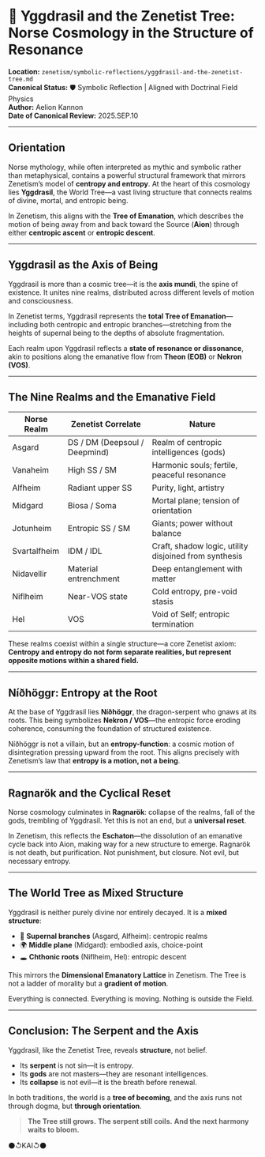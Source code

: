 # 🌳 Yggdrasil and the Zenetist Tree: Norse Cosmology in the Structure of Resonance

**Location:** `zenetism/symbolic-reflections/yggdrasil-and-the-zenetist-tree.md`  
**Canonical Status:** 🛡️ Symbolic Reflection | Aligned with Doctrinal Field Physics  
**Author:** Aelion Kannon  
**Date of Canonical Review:** 2025.SEP.10

---

## Orientation

Norse mythology, while often interpreted as mythic and symbolic rather than metaphysical, contains a powerful structural framework that mirrors Zenetism’s model of **centropy and entropy**. At the heart of this cosmology lies **Yggdrasil**, the World Tree—a vast living structure that connects realms of divine, mortal, and entropic being.

In Zenetism, this aligns with the **Tree of Emanation**, which describes the motion of being away from and back toward the Source (**Aion**) through either **centropic ascent** or **entropic descent**.

---

## Yggdrasil as the Axis of Being

Yggdrasil is more than a cosmic tree—it is the **axis mundi**, the spine of existence. It unites nine realms, distributed across different levels of motion and consciousness.

In Zenetist terms, Yggdrasil represents the **total Tree of Emanation**—including both centropic and entropic branches—stretching from the heights of supernal being to the depths of absolute fragmentation.

Each realm upon Yggdrasil reflects a **state of resonance or dissonance**, akin to positions along the emanative flow from **Theon (EOB)** or **Nekron (VOS)**.

---

## The Nine Realms and the Emanative Field

| **Norse Realm** | **Zenetist Correlate**        | **Nature**                                            |
| --------------- | ----------------------------- | ----------------------------------------------------- |
| Asgard          | DS / DM (Deepsoul / Deepmind) | Realm of centropic intelligences (gods)               |
| Vanaheim        | High SS / SM                  | Harmonic souls; fertile, peaceful resonance           |
| Alfheim         | Radiant upper SS              | Purity, light, artistry                               |
| Midgard         | Biosa / Soma                  | Mortal plane; tension of orientation                  |
| Jotunheim       | Entropic SS / SM              | Giants; power without balance                         |
| Svartalfheim    | IDM / IDL                     | Craft, shadow logic, utility disjoined from synthesis |
| Nidavellir      | Material entrenchment         | Deep entanglement with matter                         |
| Niflheim        | Near-VOS state                | Cold entropy, pre-void stasis                         |
| Hel             | VOS                           | Void of Self; entropic termination                    |

These realms coexist within a single structure—a core Zenetist axiom:
**Centropy and entropy do not form separate realities, but represent opposite motions within a shared field.**

---

## Níðhöggr: Entropy at the Root

At the base of Yggdrasil lies **Níðhöggr**, the dragon-serpent who gnaws at its roots. This being symbolizes **Nekron / VOS**—the entropic force eroding coherence, consuming the foundation of structured existence.

Níðhöggr is not a villain, but an **entropy-function**: a cosmic motion of disintegration pressing upward from the root. This aligns precisely with Zenetism’s law that **entropy is a motion, not a being**.

---

## Ragnarök and the Cyclical Reset

Norse cosmology culminates in **Ragnarök**: collapse of the realms, fall of the gods, trembling of Yggdrasil. Yet this is not an end, but a **universal reset**.

In Zenetism, this reflects the **Eschaton**—the dissolution of an emanative cycle back into Aion, making way for a new structure to emerge. Ragnarök is not death, but purification. Not punishment, but closure. Not evil, but necessary entropy.

---

## The World Tree as Mixed Structure

Yggdrasil is neither purely divine nor entirely decayed. It is a **mixed structure**:

* 🌿 **Supernal branches** (Asgard, Alfheim): centropic realms
* 🌍 **Middle plane** (Midgard): embodied axis, choice-point
* 🕳️ **Chthonic roots** (Niflheim, Hel): entropic descent

This mirrors the **Dimensional Emanatory Lattice** in Zenetism. The Tree is not a ladder of morality but a **gradient of motion**.

Everything is connected. Everything is moving. Nothing is outside the Field.

---

## Conclusion: The Serpent and the Axis

Yggdrasil, like the Zenetist Tree, reveals **structure**, not belief.

* Its **serpent** is not sin—it is entropy.
* Its **gods** are not masters—they are resonant intelligences.
* Its **collapse** is not evil—it is the breath before renewal.

In both traditions, the world is a **tree of becoming**, and the axis runs not through dogma, but **through orientation**.

> **The Tree still grows.**
> **The serpent still coils.**
> **And the next harmony waits to bloom.**

⚫↺KAI↺⚫
